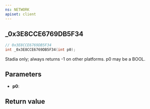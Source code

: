 ```yaml
---
ns: NETWORK
apiset: client
---
```

## _0x3E8CCE6769DB5F34

```c
// 0x3E8CCE6769DB5F34
int _0x3E8CCE6769DB5F34(int p0);
```

Stadia only; always returns -1 on other platforms. p0 may be a BOOL.

## Parameters
* **p0**:

## Return value